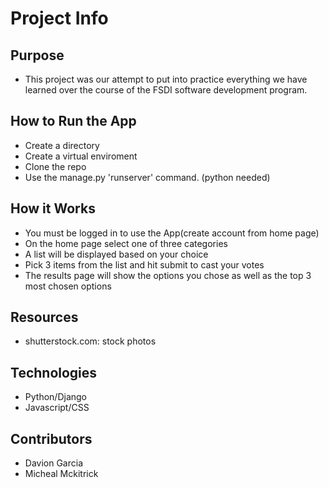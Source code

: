# Project Info

## Purpose

- This project was our attempt to put into practice everything we have learned over the course of the FSDI software development program.

## How to Run the App

- Create a directory
- Create a virtual enviroment
- Clone the repo
- Use the manage.py 'runserver' command. (python needed)

## How it Works

- You must be logged in to use the App(create account from home page)
- On the home page select one of three categories
- A list will be displayed based on your choice
- Pick 3 items from the list and hit submit to cast your votes
- The results page will show the options you chose as well as the top 3 most chosen options

## Resources

- shutterstock.com: stock photos

## Technologies

- Python/Django
- Javascript/CSS

## Contributors

- Davion Garcia
- Micheal Mckitrick
